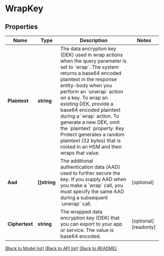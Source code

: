 # WrapKey

## Properties

Name | Type | Description | Notes
------------ | ------------- | ------------- | -------------
**Plaintext** | **string** | The data encryption key (DEK) used in wrap actions when the query parameter is set to &#x60;wrap&#x60;. The system returns a base64 encoded plaintext in the response entity-body when you perform an &#x60;unwrap&#x60; action on a key.     To wrap an existing DEK, provide a base64 encoded plaintext during a &#x60;wrap&#x60; action. To generate a new DEK, omit the &#x60;plaintext&#x60; property. Key Protect generates a random plaintext (32 bytes) that is rooted in an HSM and then wraps that value.  | 
**Aad** | **[]string** | The additional authentication data (AAD) used to further secure the key.     If you supply AAD when you make a &#x60;wrap&#x60; call, you must specify the same AAD during a subsequent &#x60;unwrap&#x60; call.  | [optional] 
**Ciphertext** | **string** | The wrapped data encryption key (DEK) that you can export to your app or service. The value is base64 encoded. | [optional] [readonly] 

[[Back to Model list]](../README.md#documentation-for-models) [[Back to API list]](../README.md#documentation-for-api-endpoints) [[Back to README]](../README.md)


